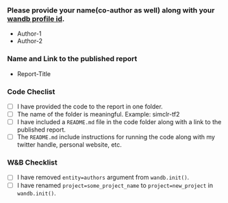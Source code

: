 ### Please provide your name(co-author as well) along with your [wandb profile id](https://app.wandb.ai/ayush-thakur/).

- Author-1
- Author-2

### Name and Link to the published report

- Report-Title

### Code Checlist

- [ ] I have provided the code to the report in one folder. 
- [ ] The name of the folder is meaningful. Example: simclr-tf2
- [ ] I have included a `README.md` file in the code folder along with a link to the published report.
- [ ] The `README.md` include instructions for running the code along with my twitter handle, personal website, etc.

### W&B Checklist

- [ ] I have removed `entity=authors` argument from `wandb.init()`. 
- [ ] I have renamed `project=some_project_name` to `project=new_project` in `wandb.init()`.
